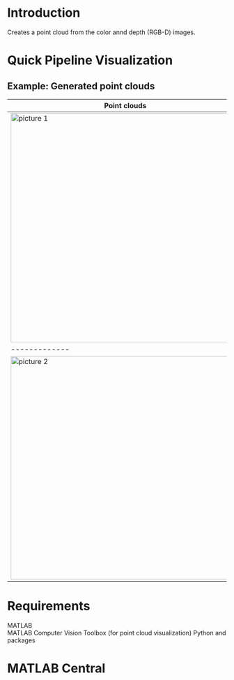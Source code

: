 # Introduction
Creates a point cloud from the color annd depth (RGB-D) images.

# Quick Pipeline Visualization
## Example: Generated point clouds
| Point clouds |
| ------------- |
|  <img width="526" alt="picture 1" src="https://user-images.githubusercontent.com/28588878/193473884-ec2abd9a-0fee-4c99-ac20-f1042297b242.png"> |
| ------------- |
|  <img width="512" alt="picture 2" src="https://user-images.githubusercontent.com/28588878/193473913-de1a2452-f64f-40df-aaed-147e895f4953.png"> |

# Requirements
MATLAB </br>
MATLAB Computer Vision Toolbox (for point cloud visualization)
Python and packages

# MATLAB Central


